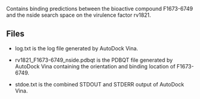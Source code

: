 Contains binding predictions between the bioactive compound F1673-6749 and the nside search space on the virulence factor rv1821.

## Files

- log.txt is the log file generated by AutoDock Vina.

- rv1821_F1673-6749_nside.pdbqt is the PDBQT file generated by AutoDock Vina containing the orientation and binding location of F1673-6749.

- stdoe.txt is the combined STDOUT and STDERR output of AutoDock Vina.

